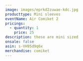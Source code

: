 ```yaml
---
image: images/eprkd2zuwae-kdc.jpg
producttype: Mini sleeves
eventName: Air Comiket 2
pricings:
  - quantity: 1
    price: 25
description: these are mini sized
onsale: false
asin: s-VH95d9q6x
merchandise: comiket
---
```

